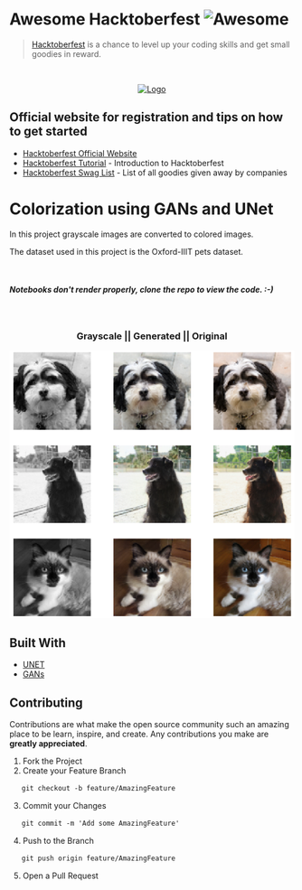 # Awesome Hacktoberfest ![Awesome](https://cdn.rawgit.com/sindresorhus/awesome/d7305f38d29fed78fa85652e3a63e154dd8e8829/media/badge.svg)

> [Hacktoberfest](https://hacktoberfest.digitalocean.com/) is a chance to level up your coding skills and get small goodies in reward.

<br />
<p align="center">
  <a href="https://hacktoberfest.digitalocean.com/">
    <img src="https://i.ibb.co/4FjRdbH/Logo-Sponsors-Light.png" alt="Logo">
  </a>
</p>

## Official website for registration and tips on how to get started

- [Hacktoberfest Official Website](https://hacktoberfest.digitalocean.com/)
- [Hacktoberfest Tutorial](https://youtu.be/0mjJS1Y8wrI) - Introduction to Hacktoberfest
- [Hacktoberfest Swag List](https://benbarth.github.io/hacktoberfest-swag/) - List of all goodies given away by companies

<h1>Colorization using GANs and UNet</h1>
<p>In this project grayscale images are converted to colored images.
  
The dataset used in this project is the Oxford-IIIT pets dataset.</p><br>
<h5>Notebooks don't render properly, clone the repo to view the code. :-)</h5><br>
<h3 align = "center">Grayscale || Generated || Original</h3>
<img src="gan.png" />

## Built With

* [UNET](https://towardsdatascience.com/unet-line-by-line-explanation-9b191c76baf5)
* [GANs](https://en.wikipedia.org/wiki/Generative_adversarial_network)

 ## Contributing

Contributions are what make the open source community such an amazing place to be learn, inspire, and create. Any contributions you make are **greatly appreciated**.

1. Fork the Project
2. Create your Feature Branch 
```md
   git checkout -b feature/AmazingFeature
```
3. Commit your Changes 
```md
   git commit -m 'Add some AmazingFeature'
```
4. Push to the Branch
```md
   git push origin feature/AmazingFeature
``` 
5. Open a Pull Request
